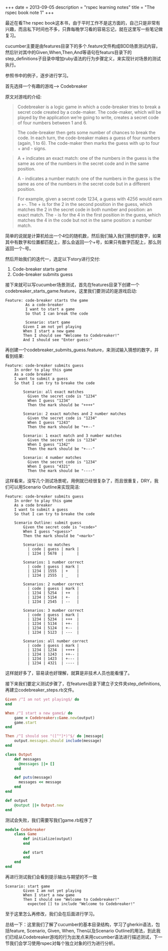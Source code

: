 +++
date = 2013-09-05
description = "rspec learning notes"
title = "The rspec book note 1"
+++

最近在看The rspec book这本书，由于平时工作不是这方面的，自己只是非常有兴趣，而且私下时间也不多，只靠每晚学习看的容易忘记，就在这里写一些笔记做复习。

cucumber主要是由features目录下的多个.feature文件构成BDD场景测试内容，然后针对其中的Given,When,Then,And等语句在featurs目录下的step_definitions子目录中增加ruby语法的行为步骤定义，来实现针对场景的测试执行。

参照书中的例子，逐步进行学习。

首先选择一个有趣的游戏--> Codebreaker

原文对游戏的介绍: 

> Codebreaker is a logic game in which a code-breaker tries to break a secret code created by a code-maker. The code-maker, which will be played by the application we’re going to write, creates a secret code of four numbers between 1 and 6.

> The code-breaker then gets some number of chances to break the code. In each turn, the code-breaker makes a guess of four numbers (again, 1 to 6). The code-maker then marks the guess with up to four + and - signs.

> A + indicates an exact match: one of the numbers in the guess is the same as one of the numbers in the secret code and in the same position.

> A - indicates a number match: one of the numbers in the guess is the same as one of the numbers in the secret code but in a different position.

> For example, given a secret code 1234, a guess with 4256 would earn a +-. The + is for the 2 in the second position in the guess, which matches the 2 in the secret code in both number and position: an exact match. The - is for the 4 in the first position in the guess, which matches the 4 in the code but not in the same position: a number match.

简单的说就是计算机给出一个4位的随机数，然后我们输入我们猜想的数字，如果其中有数字和位置都匹配上，那么会返回一个+号，如果只有数字匹配上，那么则返回一个-号。 

然后开始我们的迭代一，选定以下story进行交付: 

1. Code-breaker starts game
2. Code-breaker submits guess

接下来就可以写cucumber场景测试，首先在features目录下创建一个codebreaker_starts_game.feature，这里我们要测试的是游戏启动:

```gherkin
Feature: code-breaker starts the game
         As a code-breaker
         I want to start a game
         So that I can break the code

         Scenario: start game
	    Given I am not yet playing
	    When I start a new game
	    Then I should see "Welcome to Codebreaker!"
	    And I should see "Enter guess:"
```

再创建一个codebreaker_submits_guess.feature，来测试输入猜想的数字，并看到结果:

```gherkin
Feature: code-breaker submits guess
	In order to play this game
	As a code breaker
	I want to submit a guess
	So that I can try to breake the code

        Scenario: all exact matches
          Given the secret code is "1234"
          When I guess "1234"
          Then the mark should be "++++"
            
        Scenario: 2 exact matches and 2 number matches
          Given the secret code is "1234"
          When I guess "1243"
          Then the mark should be "++--"
            
        Scenario: 1 exact match and 3 number matches
          Given the secret code is "1234"
          When I guess "1342"
          Then the mark should be "+---"
            
        Scenario: 4 number matches
          Given the secret code is "1234"
          When I guess "4321"
          Then the mark should be "----"
```

这样看来，没写几个测试场景呢，用例就已经很复杂了，而且很重复，DRY，我们可以用Scenario Outline来实现简洁:

```gherkin
Feature: code-breaker submits guess
	In order to play this game
	As a code breaker
	I want to submit a guess
	So that I can try to breake the code

	Scenario Outline: submit guess
	    Given the secret code is "<code>"
	    When I guess "<guess>"
	    Then the mark should be "<mark>"

	    Scenarios: no matches
	      | code | guess | mark |
	      | 1234 | 5678  |      |

	    Scenarios: 1 number correct
	      | code | guess | mark |
	      | 1234 | 1555  | +    |
	      | 1234 | 2555  | _    |

	    Scenarios: 2 number correct
	      | code | guess | mark |
	      | 1234 | 5254  | ++   |
	      | 1234 | 5154  | +-   |
	      | 1234 | 2545  | --   |

	    Scenarios: 3 mumber correct
	      | code | guess | mark |
	      | 1234 | 5234  | +++  |
	      | 1234 | 5134  | ++-  |
	      | 1234 | 5124  | +--  |
	      | 1234 | 5123  | ---  |

	    Scenarios: all number correct
	      | code | guess | mark |
	      | 1234 | 1234  | ++++ |
	      | 1234 | 1243  | ++-- |
	      | 1234 | 1423  | +--- |
	      | 1234 | 4321  | ---- |
```

这样就好多了，容易读也好理解，就算是非技术人员也能看懂了。

接下来我们要定义测试步骤了，在features目录下建立子文件夹step_definitions,再建立codebreaker_steps.rb文件。

```ruby
Given /^I am not yet playing$/ do
end

When /^I start a new game$/ do
    game = Codebreaker::Game.new(output)
    game.start
end

Then /^I should see "([^"]*)"$/ do |message|
    output.messages.should include(message)
end

class Output
    def messages
      @messages ||= []
    end

    def puts(message)
      messages << message
    end
end

def output
    @output ||= Output.new
end
```

测试会失败，我们需要写我们game.rb程序了

```ruby
module Codebreaker
    class Game
    	def initialize(output)
    	end

    	def start
    	end
    end
end
```

再进行测试我们会看到提示输出与期望的不一致

```gherkin
Scenario: start game
        Given I am not yet playing
        When I start a new game
        Then I should see "Welcome to Codebreaker!"
          expected [] to include "Welcome to Codebreaker!"
```

至于这里怎么再修改，我们会在后面进行学习。

总结一下：这里我们了解了cucumber的基本目录结构，学习了gherkin语法，包括feature, Scenario, Given, When, Then以及Scenario Outline的用法，到此我们已经从Codebreaker游戏的行为出发点来用cucumber语法进行描述测试，下一节我们会学习使用rspec对每个独立对象的行为进行分析。
